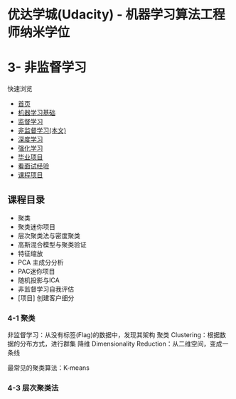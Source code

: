 # 优达学城(Udacity) - 机器学习算法工程师纳米学位
# 3- 非监督学习

快速浏览
- [首页](https://github.com/zhsam/Machine_Learning_Interview_Notes-Chinese)
- [机器学习基础](https://github.com/zhsam/Machine_Learning_Interview_Notes-Chinese/blob/master/1-%E6%9C%BA%E5%99%A8%E5%AD%A6%E4%B9%A0%E5%9F%BA%E7%A1%80.md)
- [监督学习](https://github.com/zhsam/Machine_Learning_Interview_Notes-Chinese/blob/master/2-%E7%9B%91%E7%9D%A3%E5%AD%A6%E4%B9%A0.md)
- [非监督学习(本文)](https://github.com/zhsam/Machine_Learning_Interview_Notes-Chinese/blob/master/3-%E9%9D%9E%E7%9B%91%E7%9D%A3%E5%AD%A6%E4%B9%A0.md)
- [深度学习](https://github.com/zhsam/Machine_Learning_Interview_Notes-Chinese/blob/master/4-%E6%B7%B1%E5%BA%A6%E5%AD%A6%E4%B9%A0.md)
- [强化学习](https://github.com/zhsam/Machine_Learning_Interview_Notes-Chinese/blob/master/5-%E5%BC%BA%E5%8C%96%E5%AD%A6%E4%B9%A0.md)
- [毕业项目]()
- [看面试经验]()
- [课程项目](https://github.com/zhsam/Udacity-MachineLearningEngineer-nd)

## 课程目录
- 聚类
- 聚类迷你项目
- 层次聚类法与密度聚类
- 高斯混合模型与聚类验证
- 特征缩放
- PCA 主成分分析
- PAC迷你项目
- 随机投影与ICA
- 非监督学习自我评估
- [项目] 创建客户细分


### 4-1 聚类
非监督学习：从没有标签(Flag)的数据中，发现其架构
聚类 Clustering：根据数据的分布方式，进行群集
降维 Dimensionality Reduction：从二维空间，变成一条线

最常见的聚类算法：K-means

### 4-3 层次聚类法
